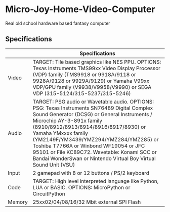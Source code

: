 # Micro-Joy-Home-Video-Computer
Real old school hardware based fantasy computer  

## Specifications
|  | Specifications |
| ------------- | ------------- |
| Video  | TARGET: Tile based graphics like NES PPU. OPTIONS: Texas Instruments TMS99xx Video Display Processor (VDP) family (TMS9918 or 9918A/9118 or 9928A/9128 or 9929A/9129) or Yamaha V99xx VDP/GPU family (V9938/V9958/V9990) or SEGA VDP (315-5124/315-5237/315-5246)  |
| Audio  | TARGET: PSG audio or Wavetable audio. OPTIONS: PSG: Texas Instruments SN76489 Digital Complex Sound Generator (DCSG) or General Instruments / Microchip AY-3-891x family (8910/8912/8913/8914/8916/8917/8930) or Yamaha YMxxxx family (YM2149F/YM3439/YMZ294/YMZ284/YMZ285) or Toshiba T7766A or Winbond WF19054 or JFC 95101 or File KC89C72. Wavetable: Konami SCC or Bandai WonderSwan or Nintendo Virtual Boy Virtual Sound Unit (VSU)  |
| Input  | 2 gamepad with 8 or 12 buttons / PS/2 keyboard  |
| Code  | TARGET: High level interpreted language like Python, LUA or BASIC. OPTIONS: MicroPython or CircuitPython  |
| Memory  | 25xx02/04/08/16/32 Mbit external SPI Flash  |
